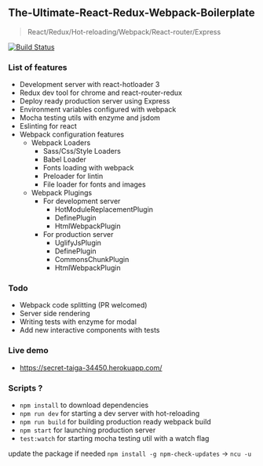 ## The-Ultimate-React-Redux-Webpack-Boilerplate
>React/Redux/Hot-reloading/Webpack/React-router/Express

[![Build Status](https://travis-ci.org/touqeerkhan11/The-Ultimate-Boilerplate.svg?branch=master)](https://travis-ci.org/touqeerkhan11/The-Ultimate-Boilerplate)

### List of features

  * Development server with react-hotloader 3
  * Redux dev tool for chrome and react-router-redux
  * Deploy ready production server using Express
  * Environment variables configured with webpack
  * Mocha testing utils with enzyme and jsdom
  * Eslinting for react
  * Webpack configuration features
    * Webpack Loaders
      * Sass/Css/Style Loaders
      * Babel Loader
      * Fonts loading with webpack
      * Preloader for lintin
      * File loader for fonts and images
    * Webpack Plugings
      * For development server
        * HotModuleReplacementPlugin
        * DefinePlugin
        * HtmlWebpackPlugin
      * For production server
        * UglifyJsPlugin
        * DefinePlugin
        * CommonsChunkPlugin
        * HtmlWebpackPlugin
        

### Todo
  * Webpack code splitting (PR welcomed)
  * Server side rendering 
  * Writing tests with enzyme for modal 
  * Add new interactive components with tests 
  
### Live demo
* https://secret-taiga-34450.herokuapp.com/

### Scripts ?
* `npm install` to download dependencies
* `npm run dev` for starting a dev server with hot-reloading
* `npm run build` for building production ready webpack build
* `npm start` for launching production server
* `test:watch` for starting mocha testing util with a watch flag

update the package if needed `npm install -g npm-check-updates` -> `ncu -u`
